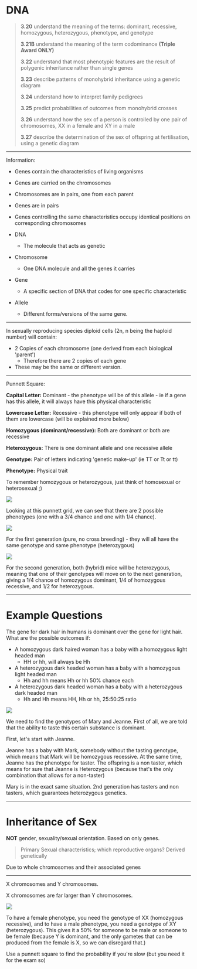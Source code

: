 # DNA

> **3.20** understand the meaning of the terms: dominant, recessive, homozygous, heterozygous, phenotype, and genotype
>
> **3.21B** understand the meaning of the term codominance **(Triple Award ONLY)**
>
> **3.22** understand that most phenotypic features are the result of polygenic inheritance rather than single genes
>
> **3.23** describe patterns of monohybrid inheritance using a genetic diagram
>
> **3.24** understand how to interpret family pedigrees
>
> **3.25** predict probabilities of outcomes from monohybrid crosses
>
> **3.26** understand how the sex of a person is controlled by one pair of chromosomes, XX in a female and XY in a male
>
>**3.27** describe the determination of the sex of offspring at fertilisation, using a genetic diagram

---

Information:

- Genes contain the characteristics of living organisms

- Genes are carried on the chromosomes

- Chromosomes are in pairs, one from each parent

- Genes are in pairs

- Genes controlling the same characteristics occupy
identical positions on corresponding chromosomes


- DNA
  - The molecule that acts as genetic
- Chromosome
  - One DNA molecule and all the genes it carries
- Gene
  - A specific section of DNA that codes for one specific characteristic
- Allele
  - Different forms/versions of the same gene.

---

In sexually reproducing species diploid cells (2n, n being the haploid number) will contain:

- 2 Copies of each chromosome (one derived from each biological 'parent')
  - Therefore there are 2 copies of each gene
- These may be the same or different version.

---

Punnett Square:

**Capital Letter:** Dominant - the phenotype will be of this allele - ie if a gene has this allele, it will always have this physical characteristic

**Lowercase Letter:** Recessive - this phenotype will only appear if both of them are lowercase (will be explained more below)

**Homozygous (dominant/recessive):** Both are dominant or both are recessive

**Heterozygous:** There is one dominant allele and one recessive allele

**Genotype:** Pair of letters indicating 'genetic make-up' (ie TT or Tt or tt)

**Phenotype:** Physical trait

To remember homozygous or heterozygous, just think of homosexual or heterosexual ;)

![](images/punnett.png)

Looking at this punnett grid, we can see that there are 2 possible phenotypes (one with a 3/4 chance and one with 1/4 chance).

![](images/genotype1.png)

For the first generation (pure, no cross breeding) - they will all have the same genotype and same phenotype (heterozygous)

![](images/genotype2.png)

For the second generation, both (hybrid) mice will be heterozygous, meaning that one of their genotypes will move on to the next generation, giving a 1/4 chance of homozygous dominant, 1/4 of homozygous recessive, and 1/2 for heterozygous.

---

# Example Questions

The gene for dark hair in humans is dominant over the gene for light hair. What are the possible outcomes if:

- A homozygous dark haired woman has a baby with a homozygous light headed man
  - HH or hh, will always be Hh
- A heterozygous dark headed woman has a baby with a homozygous light headed man
  - Hh and hh means Hh or hh 50% chance each
- A heterozygous dark headed woman has a baby with a heterozygous dark headed man
  - Hh and Hh means HH, Hh or hh, 25:50:25 ratio

![](images/pedigree.jpg)

We need to find the genotypes of Mary and Jeanne. First of all, we are told that the ability to taste this certain substance is dominant.

First, let's start with Jeanne.

Jeanne has a baby with Mark, somebody without the tasting genotype, which means that Mark will be homozygous recessive. At the same time, Jeanne has the phenotype for taster. The offspring is a non taster, which means for sure that Jeanne is Heterozygous (because that's the only combination that allows for a non-taster)

Mary is in the exact same situation. 2nd generation has tasters and non tasters, which guarantees heterozygous genetics.

---

# Inheritance of Sex

**NOT** gender, sexuality/sexual orientation.
Based on only genes.

> Primary Sexual characteristics; which reproductive organs? Derived genetically

Due to whole chromosomes and their associated genes

---

X chromosomes and Y chromosomes.

X chromosomes are far larger than Y chromosomes.

![](https://i.kinja-img.com/gawker-media/image/upload/s--Zaw7lwvX--/c_scale,f_auto,fl_progressive,q_80,w_800/1245071298430867375.jpg)

To have a female phenotype, you need the genotype of XX (homozygous recessive), and to have a male phenotype, you need a genotype of XY (heterozygous). This gives it a 50% for someone to be male or someone to be female (because Y is dominant, and the only gametes that can be produced from the female is X, so we can disregard that.)

Use a punnett square to find the probability if you're slow (but you need it for the exam so)

